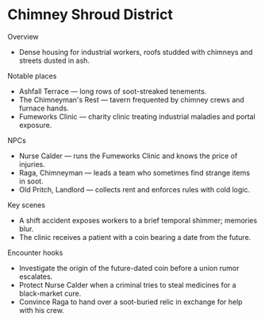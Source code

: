 # Chimney Shroud District

Overview
- Dense housing for industrial workers, roofs studded with chimneys and streets dusted in ash.

Notable places
- Ashfall Terrace — long rows of soot-streaked tenements.
- The Chimneyman's Rest — tavern frequented by chimney crews and furnace hands.
- Fumeworks Clinic — charity clinic treating industrial maladies and portal exposure.

NPCs
- Nurse Calder — runs the Fumeworks Clinic and knows the price of injuries.
- Raga, Chimneyman — leads a team who sometimes find strange items in soot.
- Old Pritch, Landlord — collects rent and enforces rules with cold logic.

Key scenes
- A shift accident exposes workers to a brief temporal shimmer; memories blur.
- The clinic receives a patient with a coin bearing a date from the future.

Encounter hooks
- Investigate the origin of the future-dated coin before a union rumor escalates.
- Protect Nurse Calder when a criminal tries to steal medicines for a black-market cure.
- Convince Raga to hand over a soot-buried relic in exchange for help with his crew.
